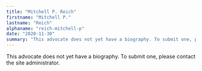 ```yaml
---
title: "Mitchell P. Reich"
firstname: "Mitchell P."
lastname: "Reich"
alphaname: "reich-mitchell-p"
date: "2020-11-30"
summary: "This advocate does not yet have a biography. To submit one, please contact the site administrator."
---
```

This advocate does not yet have a biography. To submit one, please contact the site administrator.

